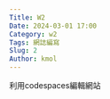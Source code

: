 ```yaml
---
Title: W2
Date: 2024-03-01 17:00
Category: w2
Tags: 網誌編寫
Slug: 2
Author: kmol
---
```




<!-- PELICAN_END_SUMMARY -->
利用codespaces編輯網站